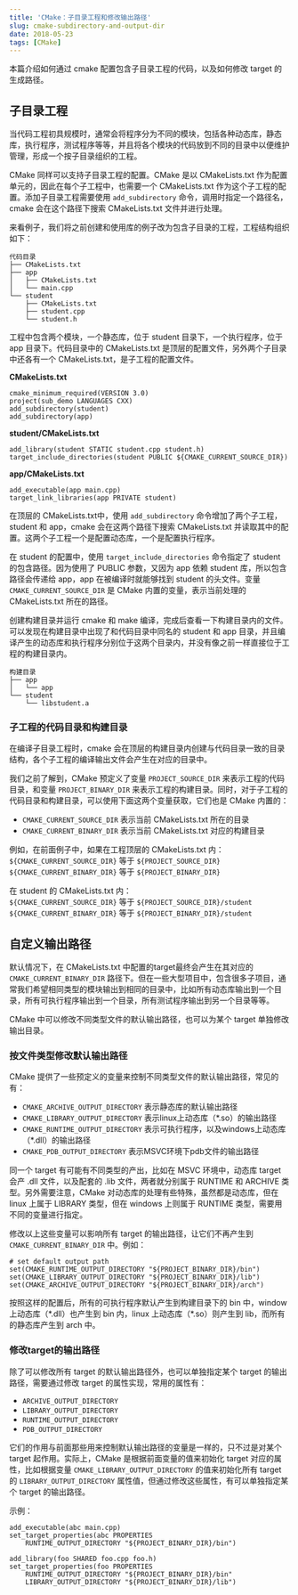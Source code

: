 ```yaml
---
title: 'CMake：子目录工程和修改输出路径'
slug: cmake-subdirectory-and-output-dir
date: 2018-05-23
tags: [CMake]
---
```


本篇介绍如何通过 cmake 配置包含子目录工程的代码，以及如何修改 target 的生成路径。

## 子目录工程

当代码工程初具规模时，通常会将程序分为不同的模块，包括各种动态库，静态库，执行程序，测试程序等等，并且将各个模块的代码放到不同的目录中以便维护管理，形成一个按子目录组织的工程。

CMake 同样可以支持子目录工程的配置。CMake 是以 CMakeLists.txt 作为配置单元的，因此在每个子工程中，也需要一个 CMakeLists.txt 作为这个子工程的配置。添加子目录工程需要使用 `add_subdirectory` 命令，调用时指定一个路径名，cmake 会在这个路径下搜索 CMakeLists.txt 文件并进行处理。

来看例子，我们将之前创建和使用库的例子改为包含子目录的工程，工程结构组织如下：

```
代码目录
├── CMakeLists.txt
├── app
│   ├── CMakeLists.txt
│   └── main.cpp
└── student
    ├── CMakeLists.txt
    ├── student.cpp
    └── student.h
```

工程中包含两个模块，一个静态库，位于 student 目录下，一个执行程序，位于 app 目录下。代码目录中的 CMakeLists.txt 是顶层的配置文件，另外两个子目录中还各有一个 CMakeLists.txt，是子工程的配置文件。

**CMakeLists.txt**
```
cmake_minimum_required(VERSION 3.0)
project(sub_demo LANGUAGES CXX)
add_subdirectory(student)
add_subdirectory(app)
```

**student/CMakeLists.txt**
```
add_library(student STATIC student.cpp student.h)
target_include_directories(student PUBLIC ${CMAKE_CURRENT_SOURCE_DIR})
```

**app/CMakeLists.txt**
```
add_executable(app main.cpp)
target_link_libraries(app PRIVATE student)
```

在顶层的 CMakeLists.txt中，使用 `add_subdirectory` 命令增加了两个子工程，student 和 app，cmake 会在这两个路径下搜索 CMakeLists.txt 并读取其中的配置。这两个子工程一个是配置动态库，一个是配置执行程序。

在 student 的配置中，使用 `target_include_directories` 命令指定了 student 的包含路径。因为使用了 PUBLIC 参数，又因为 app 依赖 student 库，所以包含路径会传递给 app，app 在被编译时就能够找到 student 的头文件。变量 `CMAKE_CURRENT_SOURCE_DIR` 是 CMake 内置的变量，表示当前处理的 CMakeLists.txt 所在的路径。

创建构建目录并运行 cmake 和 make 编译，完成后查看一下构建目录内的文件。可以发现在构建目录中出现了和代码目录中同名的 student 和 app 目录，并且编译产生的动态库和执行程序分别位于这两个目录内，并没有像之前一样直接位于工程的构建目录内。

```
构建目录
├── app
│   └── app
└── student
    └── libstudent.a
```

### 子工程的代码目录和构建目录

在编译子目录工程时，cmake 会在顶层的构建目录内创建与代码目录一致的目录结构，各个子工程的编译输出文件会产生在对应的目录中。

我们之前了解到，CMake 预定义了变量 `PROJECT_SOURCE_DIR` 来表示工程的代码目录，和变量 `PROJECT_BINARY_DIR` 来表示工程的构建目录。同时，对于子工程的代码目录和构建目录，可以使用下面这两个变量获取，它们也是 CMake 内置的：

- `CMAKE_CURRENT_SOURCE_DIR` 表示当前 CMakeLists.txt 所在的目录
- `CMAKE_CURRENT_BINARY_DIR` 表示当前 CMakeLists.txt 对应的构建目录

例如，在前面例子中，如果在工程顶层的 CMakeLists.txt 内：  
`${CMAKE_CURRENT_SOURCE_DIR}` 等于 `${PROJECT_SOURCE_DIR}`  
`${CMAKE_CURRENT_BINARY_DIR}` 等于 `${PROJECT_BINARY_DIR}`

在 student 的 CMakeLists.txt 内：  
`${CMAKE_CURRENT_SOURCE_DIR}` 等于 `${PROJECT_SOURCE_DIR}/student`  
`${CMAKE_CURRENT_BINARY_DIR}` 等于 `${PROJECT_BINARY_DIR}/student`

## 自定义输出路径

默认情况下，在 CMakeLists.txt 中配置的target最终会产生在其对应的 `CMAKE_CURRENT_BINARY_DIR` 路径下。但在一些大型项目中，包含很多子项目，通常我们希望相同类型的模块输出到相同的目录中，比如所有动态库输出到一个目录，所有可执行程序输出到一个目录，所有测试程序输出到另一个目录等等。

CMake 中可以修改不同类型文件的默认输出路径，也可以为某个 target 单独修改输出目录。

### 按文件类型修改默认输出路径

CMake 提供了一些预定义的变量来控制不同类型文件的默认输出路径，常见的有：

- `CMAKE_ARCHIVE_OUTPUT_DIRECTORY` 表示静态库的默认输出路径
- `CMAKE_LIBRARY_OUTPUT_DIRECTORY` 表示linux上动态库（*.so）的输出路径
- `CMAKE_RUNTIME_OUTPUT_DIRECTORY` 表示可执行程序，以及windows上动态库（*.dll）的输出路径
- `CMAKE_PDB_OUTPUT_DIRECTORY` 表示MSVC环境下pdb文件的输出路径

同一个 target 有可能有不同类型的产出，比如在 MSVC 环境中，动态库 target 会产 .dll 文件，以及配套的 .lib 文件，两者就分别属于 RUNTIME 和 ARCHIVE 类型。另外需要注意，CMake 对动态库的处理有些特殊，虽然都是动态库，但在 linux 上属于 LIBRARY 类型，但在 windows 上则属于 RUNTIME 类型，需要用不同的变量进行指定。

修改以上这些变量可以影响所有 target 的输出路径，让它们不再产生到 `CMAKE_CURRENT_BINARY_DIR` 中。例如：

```
# set default output path
set(CMAKE_RUNTIME_OUTPUT_DIRECTORY "${PROJECT_BINARY_DIR}/bin")
set(CMAKE_LIBRARY_OUTPUT_DIRECTORY "${PROJECT_BINARY_DIR}/lib")
set(CMAKE_ARCHIVE_OUTPUT_DIRECTORY "${PROJECT_BINARY_DIR}/arch")
```

按照这样的配置后，所有的可执行程序默认产生到构建目录下的 bin 中，window 上动态库（\*.dll）也产生到 bin 内，linux 上动态库（\*.so）则产生到 lib，而所有的静态库产生到 arch 中。

### 修改target的输出路径

除了可以修改所有 target 的默认输出路径外，也可以单独指定某个 target 的输出路径，需要通过修改 target 的属性实现，常用的属性有：

- `ARCHIVE_OUTPUT_DIRECTORY`
- `LIBRARY_OUTPUT_DIRECTORY`
- `RUNTIME_OUTPUT_DIRECTORY`
- `PDB_OUTPUT_DIRECTORY`

它们的作用与前面那些用来控制默认输出路径的变量是一样的，只不过是对某个 target 起作用。实际上，CMake 是根据前面变量的值来初始化 target 对应的属性，比如根据变量 `CMAKE_LIBRARY_OUTPUT_DIRECTORY` 的值来初始化所有 target 的 `LIBRARY_OUTPUT_DIRECTORY` 属性值，但通过修改这些属性，有可以单独指定某个 target 的输出路径。

示例：

```
add_executable(abc main.cpp)
set_target_properties(abc PROPERTIES 
    RUNTIME_OUTPUT_DIRECTORY "${PROJECT_BINARY_DIR}/bin")

add_library(foo SHARED foo.cpp foo.h)
set_target_properties(foo PROPERTIES 
    RUNTIME_OUTPUT_DIRECTORY "${PROJECT_BINARY_DIR}/bin"
    LIBRARY_OUTPUT_DIRECTORY "${PROJECT_BINARY_DIR}/lib")
```